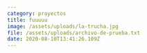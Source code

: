 ```yaml
---
category: proyectos
title: fuuuuu
image: /assets/uploads/la-trucha.jpg
file: /assets/uploads/archivo-de-prueba.txt
date: 2020-08-10T13:41:26.109Z
---
```

